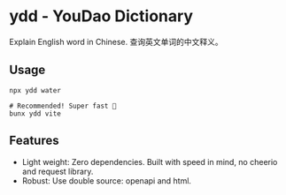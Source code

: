 # ydd - YouDao Dictionary

Explain English word in Chinese. 查询英文单词的中文释义。

## Usage

```shell
npx ydd water

# Recommended! Super fast 🚀
bunx ydd vite
```

## Features

- Light weight: Zero dependencies. Built with speed in mind, no cheerio and request library.
- Robust: Use double source: openapi and html.
